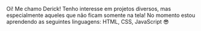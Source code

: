 Oi! Me chamo Derick! Tenho interesse em projetos diversos, mas especialmente aqueles que não ficam somente na tela!
No momento estou aprendendo as seguintes linguagens: HTML, CSS, JavaScript 😎
